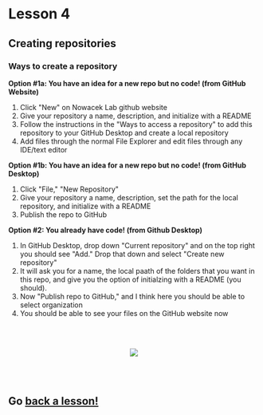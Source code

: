 # Lesson 4

## Creating repositories

### Ways to create a repository 


**Option #1a: You have an idea for a new repo but no code! (from GitHub Website)**

1. Click "New" on Nowacek Lab github website
2. Give your repository a name, description, and initialize with a README
3. Follow the instructions in the "Ways to access a repository" to add this repository to your GitHub Desktop and create a local repository
4. Add files through the normal File Explorer and edit files through any IDE/text editor

**Option #1b: You have an idea for a new repo but no code! (from GitHub Desktop)**

1. Click "File," "New Repository"
2. Give your repository a name, description, set the path for the local repository, and initialize with a README
3. Publish the repo to GitHub 

**Option #2: You already have code! (from Github Desktop)**
1. In GitHub Desktop, drop down "Current repository" and on the top right you should see "Add." Drop that down and select "Create new repository"
2. It will ask you for a name, the local paath of the folders that you want in this repo, and give you the option of initialzing with a README (you should).
3. Now "Publish repo to GitHub," and I think here you should be able to select organization
4. You should be able to see your files on the GitHub website now

<br>
<br>

<p align="center">
  <img src="https://memegenerator.net/img/instances/x300/65104689.jpg" />
</p>

<br>
<br>

## Go [back a lesson!](https://github.com/NowacekLab/Welcome/blob/master/lesson3.md)
